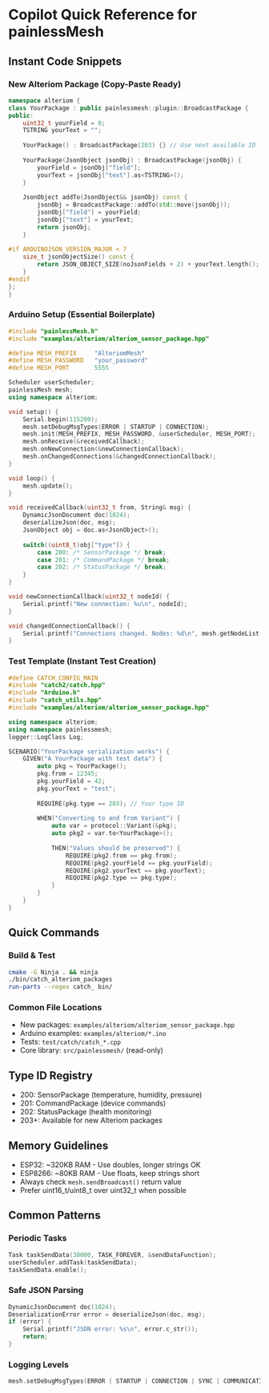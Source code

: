 # Copilot Quick Reference for painlessMesh

## Instant Code Snippets

### New Alteriom Package (Copy-Paste Ready)
```cpp
namespace alteriom {
class YourPackage : public painlessmesh::plugin::BroadcastPackage {
public:
    uint32_t yourField = 0;
    TSTRING yourText = "";
    
    YourPackage() : BroadcastPackage(203) {} // Use next available ID
    
    YourPackage(JsonObject jsonObj) : BroadcastPackage(jsonObj) {
        yourField = jsonObj["field"];
        yourText = jsonObj["text"].as<TSTRING>();
    }
    
    JsonObject addTo(JsonObject&& jsonObj) const {
        jsonObj = BroadcastPackage::addTo(std::move(jsonObj));
        jsonObj["field"] = yourField;
        jsonObj["text"] = yourText;
        return jsonObj;
    }
    
#if ARDUINOJSON_VERSION_MAJOR < 7
    size_t jsonObjectSize() const { 
        return JSON_OBJECT_SIZE(noJsonFields + 2) + yourText.length(); 
    }
#endif
};
}
```

### Arduino Setup (Essential Boilerplate)
```cpp
#include "painlessMesh.h"
#include "examples/alteriom/alteriom_sensor_package.hpp"

#define MESH_PREFIX     "AlteriomMesh"
#define MESH_PASSWORD   "your_password"
#define MESH_PORT       5555

Scheduler userScheduler;
painlessMesh mesh;
using namespace alteriom;

void setup() {
    Serial.begin(115200);
    mesh.setDebugMsgTypes(ERROR | STARTUP | CONNECTION);
    mesh.init(MESH_PREFIX, MESH_PASSWORD, &userScheduler, MESH_PORT);
    mesh.onReceive(&receivedCallback);
    mesh.onNewConnection(&newConnectionCallback);
    mesh.onChangedConnections(&changedConnectionCallback);
}

void loop() {
    mesh.update();
}

void receivedCallback(uint32_t from, String& msg) {
    DynamicJsonDocument doc(1024);
    deserializeJson(doc, msg);
    JsonObject obj = doc.as<JsonObject>();
    
    switch((uint8_t)obj["type"]) {
        case 200: /* SensorPackage */ break;
        case 201: /* CommandPackage */ break;
        case 202: /* StatusPackage */ break;
    }
}

void newConnectionCallback(uint32_t nodeId) {
    Serial.printf("New connection: %u\n", nodeId);
}

void changedConnectionCallback() {
    Serial.printf("Connections changed. Nodes: %d\n", mesh.getNodeList().size());
}
```

### Test Template (Instant Test Creation)
```cpp
#define CATCH_CONFIG_MAIN
#include "catch2/catch.hpp"
#include "Arduino.h"
#include "catch_utils.hpp"
#include "examples/alteriom/alteriom_sensor_package.hpp"

using namespace alteriom;
using namespace painlessmesh;
logger::LogClass Log;

SCENARIO("YourPackage serialization works") {
    GIVEN("A YourPackage with test data") {
        auto pkg = YourPackage();
        pkg.from = 12345;
        pkg.yourField = 42;
        pkg.yourText = "test";
        
        REQUIRE(pkg.type == 203); // Your type ID
        
        WHEN("Converting to and from Variant") {
            auto var = protocol::Variant(&pkg);
            auto pkg2 = var.to<YourPackage>();
            
            THEN("Values should be preserved") {
                REQUIRE(pkg2.from == pkg.from);
                REQUIRE(pkg2.yourField == pkg.yourField);
                REQUIRE(pkg2.yourText == pkg.yourText);
                REQUIRE(pkg2.type == pkg.type);
            }
        }
    }
}
```

## Quick Commands

### Build & Test
```bash
cmake -G Ninja . && ninja
./bin/catch_alteriom_packages
run-parts --regex catch_ bin/
```

### Common File Locations
- New packages: `examples/alteriom/alteriom_sensor_package.hpp`
- Arduino examples: `examples/alteriom/*.ino`
- Tests: `test/catch/catch_*.cpp`
- Core library: `src/painlessmesh/` (read-only)

## Type ID Registry
- 200: SensorPackage (temperature, humidity, pressure)
- 201: CommandPackage (device commands)
- 202: StatusPackage (health monitoring)
- 203+: Available for new Alteriom packages

## Memory Guidelines
- ESP32: ~320KB RAM - Use doubles, longer strings OK
- ESP8266: ~80KB RAM - Use floats, keep strings short
- Always check `mesh.sendBroadcast()` return value
- Prefer uint16_t/uint8_t over uint32_t when possible

## Common Patterns

### Periodic Tasks
```cpp
Task taskSendData(30000, TASK_FOREVER, &sendDataFunction);
userScheduler.addTask(taskSendData);
taskSendData.enable();
```

### Safe JSON Parsing
```cpp
DynamicJsonDocument doc(1024);
DeserializationError error = deserializeJson(doc, msg);
if (error) {
    Serial.printf("JSON error: %s\n", error.c_str());
    return;
}
```

### Logging Levels
```cpp
mesh.setDebugMsgTypes(ERROR | STARTUP | CONNECTION | SYNC | COMMUNICATION | GENERAL | MSG_TYPES | REMOTE);
```